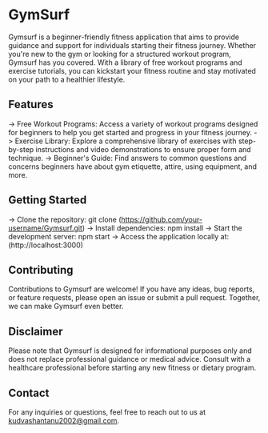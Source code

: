 # GymSurf

Gymsurf is a beginner-friendly fitness application that aims to provide guidance and support for individuals starting their fitness journey. Whether you're new to the gym or looking for a structured workout program, Gymsurf has you covered. With a library of free workout programs and exercise tutorials, you can kickstart your fitness routine and stay motivated on your path to a healthier lifestyle.

## Features

-> Free Workout Programs: Access a variety of workout programs designed for beginners to help you get started and progress in your fitness journey.
-> Exercise Library: Explore a comprehensive library of exercises with step-by-step instructions and video demonstrations to ensure proper form and technique.
-> Beginner's Guide: Find answers to common questions and concerns beginners have about gym etiquette, attire, using equipment, and more.

## Getting Started

-> Clone the repository: git clone (https://github.com/your-username/Gymsurf.git)
-> Install dependencies: npm install
-> Start the development server: npm start
-> Access the application locally at: (http://localhost:3000)

## Contributing

Contributions to Gymsurf are welcome! If you have any ideas, bug reports, or feature requests, please open an issue or submit a pull request. Together, we can make Gymsurf even better.

## Disclaimer

Please note that Gymsurf is designed for informational purposes only and does not replace professional guidance or medical advice. Consult with a healthcare professional before starting any new fitness or dietary program.

## Contact

For any inquiries or questions, feel free to reach out to us at kudvashantanu2002@gmail.com.
